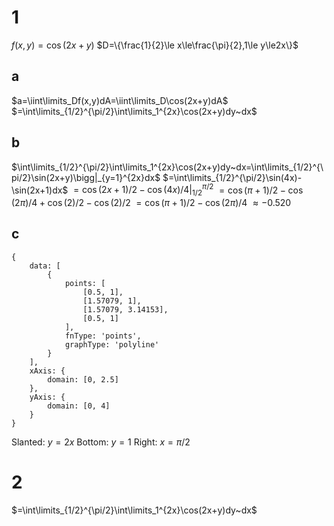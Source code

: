 # 1

$f(x,y)=\cos(2x+y)$
$D=\{\frac{1}{2}\le x\le\frac{\pi}{2},1\le y\le2x\}$

## a
$a=\iint\limits_Df(x,y)dA=\iint\limits_D\cos(2x+y)dA$
$=\int\limits_{1/2}^{\pi/2}\int\limits_1^{2x}\cos(2x+y)dy~dx$

## b
$\int\limits_{1/2}^{\pi/2}\int\limits_1^{2x}\cos(2x+y)dy~dx=\int\limits_{1/2}^{\pi/2}\sin(2x+y)\bigg|_{y=1}^{2x}dx$
$=\int\limits_{1/2}^{\pi/2}\sin(4x)-\sin(2x+1)dx$
$=\cos(2x+1)/2-\cos(4x)/4\bigg|_{1/2}^{\pi/2}$
$=\cos(\pi+1)/2-\cos(2\pi)/4+\cos(2)/2-\cos(2)/2$
$=\cos(\pi+1)/2-\cos(2\pi)/4$
$\approx-0.520$

## c

```function-plot
{
	data: [
		{
			points: [
				[0.5, 1],
				[1.57079, 1],
				[1.57079, 3.14153],
				[0.5, 1]
			],
			fnType: 'points',
			graphType: 'polyline'
		}
	],
	xAxis: {
		domain: [0, 2.5]
	},
	yAxis: {
		domain: [0, 4]
	}
}
```

Slanted: $y=2x$
Bottom: $y=1$
Right: $x=\pi/2$

# 2

$=\int\limits_{1/2}^{\pi/2}\int\limits_1^{2x}\cos(2x+y)dy~dx$

